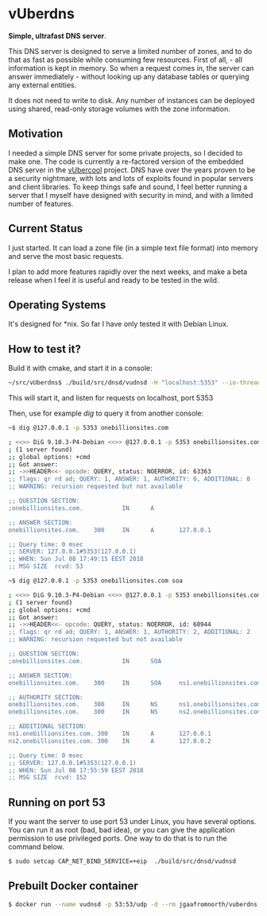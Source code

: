 # vUberdns

**Simple, ultrafast DNS server**.

This DNS server is designed to serve a limited number of zones, and to do that as fast as possible while consuming few resources. First of all, - all information is kept in memory. So when a request comes in, the server can answer immediately - without looking up any database tables or querying any external entities.

It does not need to write to disk. Any number of instances can be deployed using shared, read-only storage volumes with the zone information.

## Motivation

I needed a simple DNS server for some private projects, so I decided to make one. The code is currently a re-factored version of the embedded DNS server in the [vUbercool](https://github.com/jgaa/vUbercool) project. DNS have over the years proven to be a security nightmare, with lots and lots of exploits found in popular servers and client libraries. To keep things safe and sound, I feel better running a server that I myself have designed with security in mind, and with a limited number of features.

## Current Status

I just started. It can load a zone file (in a simple text file format) into memory and serve the most basic requests.

I plan to add more features rapidly over the next weeks, and make a beta release when I feel it is useful and ready to be tested in the wild.

## Operating Systems

It's designed for *nix. So far I have only tested it with Debian Linux.

## How to test it?

Build it with cmake, and start it in a console:

```sh
~/src/vUberdns$ ./build/src/dnsd/vudnsd -H "localhost:5353" --io-threads 2 -z conf/exampe_zone.txt -C

```

This will start it, and listen for requests on localhost, port 5353

Then, use for example *dig* to query it from another console:

```sh
~$ dig @127.0.0.1 -p 5353 onebillionsites.com

; <<>> DiG 9.10.3-P4-Debian <<>> @127.0.0.1 -p 5353 onebillionsites.com
; (1 server found)
;; global options: +cmd
;; Got answer:
;; ->>HEADER<<- opcode: QUERY, status: NOERROR, id: 63363
;; flags: qr rd ad; QUERY: 1, ANSWER: 1, AUTHORITY: 0, ADDITIONAL: 0
;; WARNING: recursion requested but not available

;; QUESTION SECTION:
;onebillionsites.com.           IN      A

;; ANSWER SECTION:
onebillionsites.com.    300     IN      A       127.0.0.1

;; Query time: 0 msec
;; SERVER: 127.0.0.1#5353(127.0.0.1)
;; WHEN: Sun Jul 08 17:49:15 EEST 2018
;; MSG SIZE  rcvd: 53
```

```sh
~$ dig @127.0.0.1 -p 5353 onebillionsites.com soa

; <<>> DiG 9.10.3-P4-Debian <<>> @127.0.0.1 -p 5353 onebillionsites.com soa
; (1 server found)
;; global options: +cmd
;; Got answer:
;; ->>HEADER<<- opcode: QUERY, status: NOERROR, id: 60944
;; flags: qr rd ad; QUERY: 1, ANSWER: 1, AUTHORITY: 2, ADDITIONAL: 2
;; WARNING: recursion requested but not available

;; QUESTION SECTION:
;onebillionsites.com.           IN      SOA

;; ANSWER SECTION:
onebillionsites.com.    300     IN      SOA     ns1.onebillionsites.com. hostmaster.onebillionsites.com. 1 7200 600 3600000 60

;; AUTHORITY SECTION:
onebillionsites.com.    300     IN      NS      ns1.onebillionsites.com.
onebillionsites.com.    300     IN      NS      ns2.onebillionsites.com.

;; ADDITIONAL SECTION:
ns1.onebillionsites.com. 300    IN      A       127.0.0.1
ns2.onebillionsites.com. 300    IN      A       127.0.0.2

;; Query time: 0 msec
;; SERVER: 127.0.0.1#5353(127.0.0.1)
;; WHEN: Sun Jul 08 17:55:59 EEST 2018
;; MSG SIZE  rcvd: 152
```

## Running on port 53

If you want the server to use port 53 under Linux, you have several options. You can run it as root (bad, bad idea), or you can give the application permission to use privileged ports. One way to do that is to run the command below.

```sh
$ sudo setcap CAP_NET_BIND_SERVICE=+eip  ./build/src/dnsd/vudnsd
```

## Prebuilt Docker container

```sh
$ docker run --name vudnsd -p 53:53/udp -d --rm jgaafromnorth/vuberdns
```

